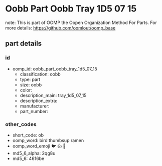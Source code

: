 # Oobb Part Oobb Tray 1D5 07 15  

note: This is part of OOMP the Oopen Organization Method For Parts. For more details: https://github.com/oomlout/oomp_base

##  part details





### id
* oomp_id: oobb_part_oobb_tray_1d5_07_15
  * classification: oobb
  * type: part
  * size: oobb
  * color: 
  * description_main: tray_1d5_07_15
  * description_extra: 
  * manufacturer: 
  * part_number: 

### other_codes
* short_code: ob
* oomp_word: bird thumbsup ramen
* oomp_word_emoji :bird: :thumbsup: :ramen:
* md5_6_alpha: 2qg8u
* md5_6: 4616be